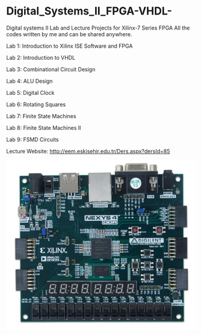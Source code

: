 # Digital_Systems_II_FPGA-VHDL-
Digital systems II Lab and Lecture Projects for Xilinx-7 Series FPGA
All the codes written by me and can be shared anywhere.


Lab 1: Introduction to Xilinx ISE Software and FPGA 

Lab 2: Introduction to VHDL

Lab 3: Combinational Circuit Design

Lab 4: ALU Design

Lab 5: Digital Clock

Lab 6: Rotating Squares

Lab 7: Finite State Machines

Lab 8: Finite State Machines II

Lab 9: FSMD Circuits
 
 
Lecture Website: http://eem.eskisehir.edu.tr/Ders.aspx?dersId=85


![Cayenne](https://github.com/mcagriaksoy/VHDL-FPGA-LAB_PROJECTS/blob/master/1.jpg)
